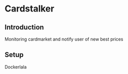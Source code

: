 # Cardstalker

## Introduction
Monitoring cardmarket and notify user of new best prices

## Setup
Dockerlala